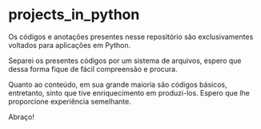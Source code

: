 # projects_in_python

Os códigos e anotações presentes nesse repositório são exclusivamentes voltados para aplicações em Python.

Separei os presentes códigos por um sistema de arquivos, espero que dessa forma fique de fácil compreensão e procura.

Quanto ao conteúdo, em sua grande maioria são códigos básicos, entretanto, sinto que tive enriquecimento em produzi-los. Espero que lhe proporcione experiência semelhante.

Abraço!
